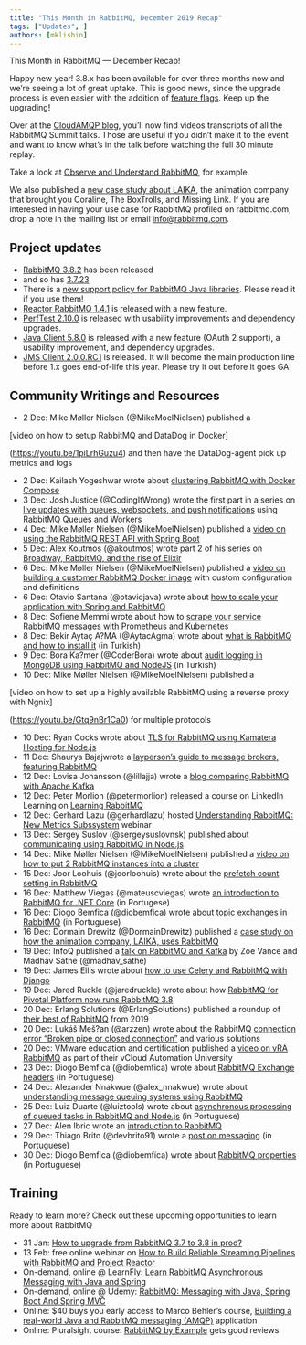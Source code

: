 ```yaml
---
title: "This Month in RabbitMQ, December 2019 Recap"
tags: ["Updates", ]
authors: [mklishin]
---
```


This Month in RabbitMQ — December Recap!

Happy new year! 3.8.x has been available for over three months now and we’re seeing a lot of great uptake. This is good news,
since the upgrade process is even easier with the addition of [feature flags](https://www.rabbitmq.com/feature-flags.html). Keep up the upgrading!

Over at the [CloudAMQP blog](https://www.cloudamqp.com/blog/index.html), you’ll now find videos transcripts of all the RabbitMQ Summit talks.
Those are useful if you didn’t make it to the event and want to know what’s in the talk before watching the full 30 minute replay.

Take a look at [Observe and Understand RabbitMQ](https://www.cloudamqp.com/blog/2019-12-10-observe-and-understand-rabbitmq.html), for example.

We also published a [new case study about LAIKA](/blog/2019/12/16/laika-gets-creative-with-rabbitmq-as-the-animation-companys-it-nervous-system), the animation company that brought you Coraline, The BoxTrolls, and Missing Link.
If you are interested in having your use case for RabbitMQ profiled on rabbitmq.com, drop a note in the mailing list or email info@rabbitmq.com.

<!-- truncate -->

## Project updates

* [RabbitMQ 3.8.2](https://www.rabbitmq.com/news.html#2019-12-02T12:00:00+00:00) has been released
* and so has [3.7.23](https://www.rabbitmq.com/news.html#2019-12-05T12:00:00+00:00)
* There is a [new support policy for RabbitMQ Java libraries](https://groups.google.com/d/msg/rabbitmq-users/F9f0ymQLSYE/59nBVlWPBQAJ). Please read it if you use them!
* [Reactor RabbitMQ 1.4.1](https://groups.google.com/d/msg/rabbitmq-users/W4OqI-cTP8Y/fiIQJ7FgBAAJ) is released with a new feature.
* [PerfTest 2.10.0](https://groups.google.com/d/msg/rabbitmq-users/jHaEvZr_Oxg/YXasq2dWBQAJ) is released with usability improvements and dependency upgrades.
* [Java Client 5.8.0](https://groups.google.com/d/msg/rabbitmq-users/wlSB7BxbhrU/-6HddX7vAQAJ) is released with a new feature (OAuth 2 support), a usability improvement, and dependency upgrades.
* [JMS Client 2.0.0.RC1](https://groups.google.com/d/msg/rabbitmq-users/JWC1WP53KL0/i9UJqcmOBQAJ) is released. It will become the main production line before 1.x goes end-of-life this year. Please try it out before it goes GA!

## Community Writings and Resources

* 2 Dec: Mike Møller Nielsen (@MikeMoelNielsen) published a

[video on how to setup RabbitMQ and DataDog in Docker]

(https://youtu.be/1piLrhGuzu4) and then have the DataDog-agent pick up metrics and logs
* 2 Dec: Kailash Yogeshwar wrote about [clustering RabbitMQ with Docker Compose](https://medium.com/@kailashyogeshwar/rabbitmq-cluster-using-docker-compose-7397ea378d73)
* 3 Dec: Josh Justice (@CodingItWrong) wrote the first part in a series on [live updates with queues, websockets, and push notifications](https://www.bignerdranch.com/blog/live-updates-with-queues-websockets-and-push-notifications-part-1-rabbitmq-queues-and-workers/) using RabbitMQ Queues and Workers
* 4 Dec: Mike Møller Nielsen (@MikeMoelNielsen) published a [video on using the RabbitMQ REST API with Spring Boot](https://youtu.be/mAo_1At32-Q)
* 5 Dec: Alex Koutmos (@akoutmos) wrote part 2 of his series on [Broadway, RabbitMQ, and the rise of Elixir](https://akoutmos.com/post/broadway-rabbitmq-and-the-rise-of-elixir-two/)
* 6 Dec: Mike Møller Nielsen (@MikeMoelNielsen) published a [video on building a customer RabbitMQ Docker image](https://youtu.be/I8QHPfMhqAU) with custom configuration and definitions
* 6 Dec: Otavio Santana (@otaviojava) wrote about [how to scale your application with Spring and RabbitMQ](https://dzone.com/articles/scale-your-application-with-spring-and-rabbitmq)
* 8 Dec: Sofiene Memmi wrote about how to [scrape your service RabbitMQ messages with Prometheus and Kubernetes](https://medium.com/@sofienememmi/scrape-your-service-rabbitmq-messages-with-prometheus-kubernetes-b4f711993f19)
* 8 Dec: Bekir Aytaç A?MA (@AytacAgma) wrote about [what is RabbitMQ and how to install it](https://www.aytacagma.com/rabbitmq-nedir-ve-nasil-kurulur/) (in Turkish)
* 9 Dec: Bora Ka?mer (@CoderBora) wrote about [audit logging in MongoDB using RabbitMQ and NodeJS](http://www.borakasmer.com/nodejs-uzerinde-rabbitmq-kullanarak-mongodbde-audit-log-tutma/) (in Turkish)
* 10 Dec: Mike Møller Nielsen (@MikeMoelNielsen) published a

[video on how to set up a highly available RabbitMQ using a reverse proxy with Ngnix]

(https://youtu.be/Gtq9nBr1Ca0) for multiple protocols
* 10 Dec: Ryan Cocks wrote about [TLS for RabbitMQ using Kamatera Hosting for Node.js](https://medium.com/@ryan_4378/ssl-for-rabbitmq-using-kamatera-hosting-node-js-ed91c5fc5b2e)
* 11 Dec: Shaurya Bajajwrote a [layperson’s guide to message brokers, featuring RabbitMQ](https://medium.com/@curiousGuy13/a-laymans-guide-to-message-brokers-be0259ed67da)
* 12 Dec: Lovisa Johansson (@lillajja) wrote a [blog comparing RabbitMQ with Apache Kafka](https://www.cloudamqp.com/blog/2019-12-12-when-to-use-rabbitmq-or-apache-kafka.html)
* 12 Dec: Peter Morlion (@petermorlion) released a course on LinkedIn Learning on [Learning RabbitMQ](https://www.linkedin.com/learning/learning-rabbitmq/connect-your-services-with-asynchronous-messaging?u=2171914)
* 12 Dec: Gerhard Lazu (@gerhardlazu) hosted [Understanding RabbitMQ: New Metrics Subssystem](https://content.pivotal.io/webinars/dec-12-understand-rabbitmq-for-developers-and-operators-webinar?utm_campaign=this-month-understanding-rabbitmq&amp;utm_source=rabbitmq&amp;utm_medium=website) webinar
* 13 Dec: Sergey Suslov (@sergeysuslovnsk) published about [communicating using RabbitMQ in Node.js](https://medium.com/swlh/communicating-using-rabbitmq-in-node-js-e63a4dffc8bb)
* 14 Dec: Mike Møller Nielsen (@MikeMoelNielsen) published a [video on how to put 2 RabbitMQ instances into a cluster](https://youtu.be/YPXC_ERdjCo)
* 15 Dec: Joor Loohuis (@joorloohuis) wrote about the [prefetch count setting in RabbitMQ](https://medium.com/@joor.loohuis/about-the-prefetch-count-in-rabbitmq-5f2f5611063b)
* 16 Dec: Matthew Viegas (@mateuscviegas) wrote [an introduction to RabbitMQ for .NET Core](https://dev.to/mviegas/pt-br-introducao-ao-rabbitmq-com-net-core-15oc) (in Portugese)
* 16 Dec: Diogo Bemfica (@diobemfica) wrote about [topic exchanges in RabbitMQ](https://diogobemfica.com.br/exchanges-tipo-topic-no-rabbitmq) (in Portuguese)
* 16 Dec: Dormain Drewitz (@DormainDrewitz) published a [case study on how the animation company, LAIKA, uses RabbitMQ](/blog/2019/12/16/laika-gets-creative-with-rabbitmq-as-the-animation-companys-it-nervous-system)
* 19 Dec: InfoQ published a [talk on RabbitMQ and Kafka](https://www.infoq.com/presentations/rabbitmq-kafka/) by Zoe Vance and Madhav Sathe (@madhav_sathe)
* 19 Dec: James Ellis wrote about [how to use Celery and RabbitMQ with Django](https://morioh.com/p/b9f71324b5b1)
* 19 Dec: Jared Ruckle (@jaredruckle) wrote about how [RabbitMQ for Pivotal Platform now runs RabbitMQ 3.8](https://content.pivotal.io/blog/any-company-can-become-a-software-driven-organization-the-new-release-of-pivotal-platform-gives-you-the-blueprint#The%20new%20RabbitMQ%20open%20source%20release%20comes%20to%20Pivotal%20Platform)
* 20 Dec: Erlang Solutions (@ErlangSolutions) published a roundup of [their best of RabbitMQ](https://www.erlang-solutions.com/blog/rabbitmq-highlights-2019-best-of-the-beam.html) from 2019
* 20 Dec: Lukáš Meš?an (@arzzen) wrote about the RabbitMQ [connection error “Broken pipe or closed connection”](https://lukasmestan.com/rabbitmq-broken-pipe-or-closed-connection/) and various solutions
* 20 Dec: VMware education and certification published a [video on vRA RabbitMQ](https://youtu.be/6TP_4CiF8-E) as part of their vCloud Automation University
* 23 Dec: Diogo Bemfica (@diobemfica) wrote about [RabbitMQ Exchange headers](https://diogobemfica.com.br/exchanges-tipo-headers-no-rabbitmq) (in Portuguese)
* 24 Dec: Alexander Nnakwue (@alex_nnakwue) wrote about [understanding message queuing systems using RabbitMQ](https://blog.logrocket.com/understanding-message-queuing-systems-using-rabbitmq/)
* 25 Dec: Luiz Duarte (@luiztools) wrote about [asynchronous processing of queued tasks in RabbitMQ and Node.js](https://www.luiztools.com.br/post/processamento-assincrono-de-tarefas-com-filas-no-rabbitmq-e-node-js/) (in Portuguese)
* 27 Dec: Alen Ibric wrote an [introduction to RabbitMQ](https://www.alenibric.com.tr/2019/12/27/rabbitmq-message-broker/)
* 29 Dec: Thiago Brito (@devbrito91) wrote a [post on messaging](https://medium.com/@devbrito91/mensageria-1330c6032049) (in Portuguese)
* 30 Dec: Diogo Bemfica (@diobemfica) wrote about [RabbitMQ properties](https://diogobemfica.com.br/propriedades-do-rabbitmq) (in Portuguese)

## Training

Ready to learn more? Check out these upcoming opportunities to learn more about RabbitMQ

* 31 Jan: [How to upgrade from RabbitMQ 3.7 to 3.8 in prod?](https://github.com/rabbitmq/tgir/pull/3)
* 13 Feb: free online webinar on [How to Build Reliable Streaming Pipelines with RabbitMQ and Project Reactor](https://content.pivotal.io/rabbitmq/feb-13-how-to-build-reliable-streaming-pipelines-with-rabbitmq-and-project-reactor-webinar?utm_campaign=reactor-streaming-webinar-blog&amp;utm_source=rabbitmq&amp;utm_medium=website)
* On-demand, online @ LearnFly: [Learn RabbitMQ Asynchronous Messaging with Java and Spring](https://www.learnfly.com/learn-rabbitmq-asynchronous-messaging-with-java-and-spring)
* On-demand, online @ Udemy: [RabbitMQ: Messaging with Java, Spring Boot And Spring MVC](https://www.udemy.com/rabbitmq-messaging-with-java-spring-boot-and-spring-mvc/)
* Online: $40 buys you early access to Marco Behler’s course, [Building a real-world Java and RabbitMQ messaging (AMQP)](https://www.marcobehler.com/courses/30-building-a-real-world-java-and-rabbitmq-messaging-amqp-application) application
* Online: Pluralsight course: [RabbitMQ by Example](https://www.pluralsight.com/courses/rabbitmq-by-example) gets good reviews
